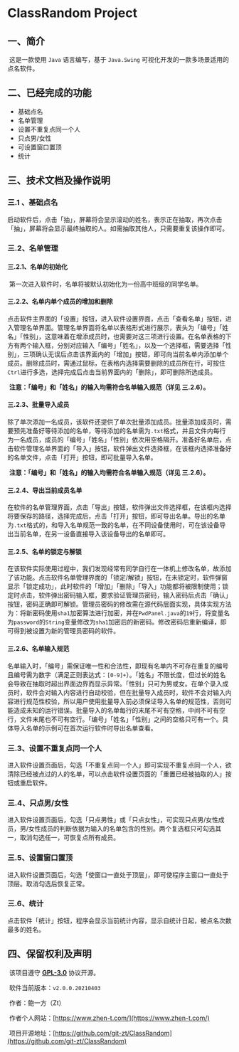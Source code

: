 ClassRandom Project
=======

## 一、简介

​    这是一款使用 `Java` 语言编写，基于 `Java.Swing` 可视化开发的一款多场景适用的点名软件。

## 二、已经完成的功能

- 基础点名
- 名单管理
- 设置不重复点同一个人
- 只点男/女性
- 可设置窗口置顶
- 统计

## 三、技术文档及操作说明

### 	三.1 、基础点名

​		启动软件后，点击「抽」，屏幕将会显示滚动的姓名，表示正在抽取，再次点击「抽」，屏幕将会显示最终抽取的人。如需抽取其他人，只需要重复该操作即可。

### 	三.2、名单管理

#### 		三.2.1、名单的初始化

​			第一次进入软件时，名单将被默认初始化为一份高中班级的同学名单。

#### 		三.2.2、名单内单个成员的增加和删除

​			点击软件主界面的「设置」按钮，进入软件设置界面，点击「查看名单」按钮，进入管理名单界面。管理名单界面将名单以表格形式进行展示，表头为「编号」「姓名」「性别」，这意味着在增添成员时，也需要对这三项进行设置。在名单表格的下方有两个输入框，分别对应输入「编号」「姓名」，以及一个选择框，需要选择「性别」，三项确认无误后点击该界面内的「增加」按钮，即可向当前名单内添加单个成员。删除成员时，需通过鼠标，在表格内选择需要删除的成员所在行，可按住`Ctrl`进行多选，选择完成后点击当前界面内的「删除」，即可删除所选成员。

​			**注意：「编号」和「姓名」的输入均需符合名单输入规范（详见 三.2.6）。**

#### 		三.2.3、批量导入成员

​			除了单次添加一名成员，该软件还提供了单次批量添加成员。批量添加成员时，需要预先准备好等待添加的名单，等待添加的名单需为`.txt`格式，并且文件内每行为一名成员，成员的「编号」「姓名」「性别」依次用空格隔开。准备好名单后，点击软件管理名单界面的「导入」按钮，软件弹出文件选择框，在该框内选择准备好的名单文件，点击「打开」按钮，即可批量导入名单。

​			**注意：「编号」和「姓名」的输入均需符合名单输入规范（详见 三.2.6）。**

#### 		三.2.4、导出当前成员名单

​			在软件的名单管理界面，点击「导出」按钮，软件弹出文件选择框，在该框内选择将要保存的路径，选择完成后，点击「打开」按钮，即可导出名单。导出的名单为`.txt`格式的，和导入名单规范一致的名单，在不同设备使用时，可在该设备导出当前名单，在另一设备直接导入该设备导出的名单即可。

#### 		三.2.5、名单的锁定与解锁

​			在该软件实际使用过程中，我们发现经常有同学自行在一体机上修改名单，故添加了该功能。点击软件名单管理界面的「锁定/解锁」按钮，在未锁定时，软件弹窗显示「锁定成功」，此时软件的「增加」「删除」「导入」功能都将被限制使用；锁定时点击，软件弹出密码输入框，要求验证管理员密码，输入密码后点击「确认」按钮，密码正确即可解锁。管理员密码的修改需在源代码层面实现，具体实现方法为：将新密码使用`sha1`加密算法进行加密，并在`PwdPanel.java`的`19`行，将变量名为`password`的`String`变量修改为`sha1`加密后的新密码。修改密码后重新编译，即可得到被设置为新的管理员密码的软件。

#### 		三.2.6、名单输入规范

​			名单输入时，「编号」需保证唯一性和合法性，即现有名单内不可存在重复的编号且编号需为数字（满足正则表达式：`[0-9]+`）。「姓名」不限长度，但过长的姓名会导致在抽取时超出界面边界而显示异常。「性别」只可为男或女。在单个录入成员时，软件会对输入内容进行自动校验，但在批量导入成员时，软件不会对输入内容进行规范性校验，所以用户使用批量导入前必须保证导入名单的规范性，否则可能造成未知的运行错误。批量导入的名单每行的末尾不可有空格，中间不可有空行，文件末尾也不可有空行。「编号」「姓名」「性别」之间的空格只可有一个。具体导入名单的示例可在首次运行软件时导出名单查看。

### 	三.3、设置不重复点同一个人

​		进入软件设置页面后，勾选「不重复点同一个人」即可实现不重复点同一个人，欲清除已经被点过的人的名单，可以点击软件设置页面的「重置已经被抽取的人」按钮或重启软件。

### 	三.4、只点男/女性

​		进入软件设置页面后，勾选「只点男性」或「只点女性」，可实现只点男/女性成员，男/女性成员的判断依据为输入的名单包含的性别。两个复选框只可勾选其一，取消勾选任一，可恢复点所有成员。

### 	三.5、设置窗口置顶

​		进入软件设置页面后，勾选「使窗口一直处于顶层」，即可使程序主窗口一直处于顶层。取消勾选后恢复正常。

### 	三.6、统计

​		点击软件「统计」按钮，程序会显示当前统计内容，显示自统计日起，被点名次数最多的姓名。

## 四、保留权利及声明

​    该项目遵守 **[GPL-3.0](https://github.com/git-zt/ClassRandom/blob/main/LICENSE)** 协议开源。

​    软件当前版本：`v2.0.0.20210403`

​    作者：鲍一方（Zt）

​    作者个人网站：[https://www.zhen-t.com/](https://www.zhen-t.com/)

​    项目开源地址：[https://github.com/git-zt/ClassRandom](https://github.com/git-zt/ClassRandom)
